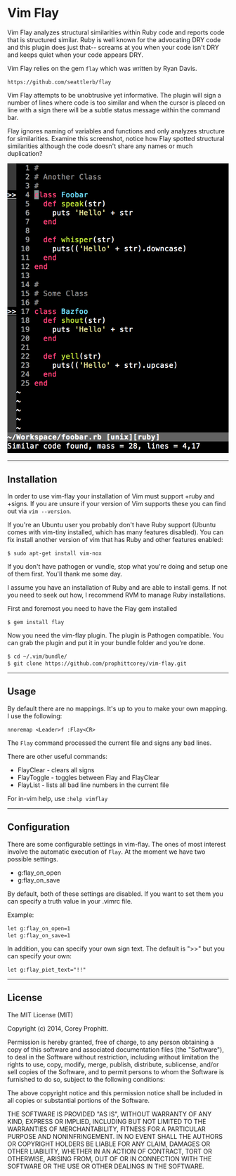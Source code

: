 Vim Flay
========

Vim Flay analyzes structural similarities within Ruby code and reports code
that is structured similar. Ruby is well known for the advocating DRY code and
this plugin does just that-- screams at you when your code isn't DRY and keeps
quiet when your code appears DRY.

Vim Flay relies on the gem `flay` which was written by Ryan Davis.

    https://github.com/seattlerb/flay

Vim Flay attempts to be unobtrusive yet informative. The plugin will sign a
number of lines where code is too similar and when the cursor is placed on
line with a sign there will be a subtle status message within the command bar.

Flay ignores naming of variables and functions and only analyzes structure for
similarities. Examine this screenshot, notice how Flay spotted structural
similarities although the code doesn't share any names or much duplication?

![alt text](screenshots/flay-in-action.png "Flay finds structural similarities")

------------
Installation
------------

In order to use vim-flay your installation of Vim must support +ruby and
+signs. If you are unsure if your version of Vim supports these you can
find out via `vim --version`.

If you're an Ubuntu user you probably don't have Ruby support (Ubuntu comes with
vim-tiny installed, which has many features disabled). You can fix install
another version of vim that has Ruby and other features enabled:

    $ sudo apt-get install vim-nox

If you don't have pathogen or vundle, stop what you're doing and setup one of
them first. You'll thank me some day.

I assume you have an installation of Ruby and are able to install gems. If not
you need to seek out how, I recommend RVM to manage Ruby installations.

First and foremost you need to have the Flay gem installed

    $ gem install flay

Now you need the vim-flay plugin. The plugin is Pathogen compatible. You can
grab the plugin and put it in your bundle folder and you're done.

    $ cd ~/.vim/bundle/
    $ git clone https://github.com/prophittcorey/vim-flay.git

-----
Usage
-----

By default there are no mappings. It's up to you to make your own mapping. I
use the following:

    nnoremap <Leader>f :Flay<CR>

The `Flay` command processed the current file and signs any bad lines.

There are other useful commands:

* FlayClear - clears all signs
* FlayToggle - toggles between Flay and FlayClear
* FlayList - lists all bad line numbers in the current file

For in-vim help, use `:help vimflay`

-------------
Configuration
-------------

There are some configurable settings in vim-flay. The ones of most interest
involve the automatic execution of `Flay`. At the moment we have two possible
settings.

* g:flay_on_open
* g:flay_on_save

By default, both of these settings are disabled. If you want to set them you
can specify a truth value in your .vimrc file.

Example:

    let g:flay_on_open=1
    let g:flay_on_save=1

In addition, you can specify your own sign text. The default is ">>" but you
can specify your own:

    let g:flay_piet_text="!!"

-------
License
-------

The MIT License (MIT)

Copyright (c) 2014, Corey Prophitt.

Permission is hereby granted, free of charge, to any person obtaining a copy
of this software and associated documentation files (the "Software"), to deal
in the Software without restriction, including without limitation the rights
to use, copy, modify, merge, publish, distribute, sublicense, and/or sell
copies of the Software, and to permit persons to whom the Software is
furnished to do so, subject to the following conditions:

The above copyright notice and this permission notice shall be included in
all copies or substantial portions of the Software.

THE SOFTWARE IS PROVIDED "AS IS", WITHOUT WARRANTY OF ANY KIND, EXPRESS OR
IMPLIED, INCLUDING BUT NOT LIMITED TO THE WARRANTIES OF MERCHANTABILITY,
FITNESS FOR A PARTICULAR PURPOSE AND NONINFRINGEMENT. IN NO EVENT SHALL THE
AUTHORS OR COPYRIGHT HOLDERS BE LIABLE FOR ANY CLAIM, DAMAGES OR OTHER
LIABILITY, WHETHER IN AN ACTION OF CONTRACT, TORT OR OTHERWISE, ARISING FROM,
OUT OF OR IN CONNECTION WITH THE SOFTWARE OR THE USE OR OTHER DEALINGS IN
THE SOFTWARE.
